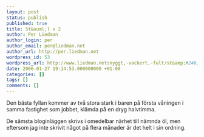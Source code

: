 ```yaml
---
layout: post
status: publish
published: true
title: St&ouml;l x 2
author: Per Liedman
author_login: per
author_email: per@liedman.net
author_url: http://per.liedman.net
wordpress_id: 53
wordpress_url: http://www.liedman.netsnyggt,-vackert,-fult/st&amp;#246;l-x-2/
date: 2006-01-27 19:14:53.000000000 +01:00
categories: []
tags: []
comments: []
---
```

Den b&auml;sta fyllan kommer av tv&aring; stora stark i baren p&aring; f&ouml;rsta v&aring;ningen i samma fastighet som jobbet, kl&auml;mda p&aring; en dryg halvtimma.

De s&auml;msta bloginl&auml;ggen skrivs i omedelbar n&auml;rhet till n&auml;mnda &ouml;l, men eftersom jag inte skrivit n&aring;got p&aring; flera m&aring;nader &auml;r det helt i sin ordning.
